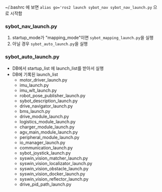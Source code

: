 ~/.bashrc 에 보면 `alias go='ros2 launch sybot_nav sybot_nav_launch.py` 으로 시작함
### sybot_nav_launch.py
1. startup_mode가 "mapping_mode"이면 `sybot_mapping_launch.py`을 실행
2. 아닐 경우 `sybot_auto_launch.py`을 실행

### sybot_auto_launch.py
- DB에서 startup_list 에 launch_list를 받아서 실행
- DB에 기록된 launch_list
	- motor_driver_launch.py
	- imu_launch.py
	- imu_wlt_launch.py
	- robot_pose_publisher_launch.py
	- sybot_description_launch.py
	- drive_navigator_launch.py
	- bms_launch.py
	- drive_module_launch.py
	- logistics_module_launch.py
	- charger_module_launch.py
	- agv_main_module_launch.py
	- peripheral_module_launch.py
	- io_manager_launch.py
	- communication_launch.py
	- sybot_joystick_launch.py
	- syswin_vision_matcher_launch.py
	- syswin_vision_localizator_launch.py
	- syswin_vision_obstacle_launch.py
	- syswin_vision_docker_launch.py
	- syswin_vision_reflector_launch.py
	- drive_pid_path_launch.py
